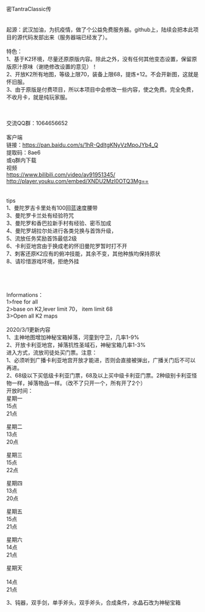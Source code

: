 密TantraClassic传
<br><br><br>
起源：武汉加油，为抗疫情，做了个公益免费服务器。github上，陆续会把本此项目的源代码发部出来（服务器端已经发了）。
<br><br>
特色：<br>
1、基于K2环境，尽量还原原版内容。除此之外，没有任何其他变态设置，保留原版原汁原味（谢绝修改设置的意见）！<br>
2、开放K2所有地图，等级上限70，装备上限68，提炼+12。不会开新图，这就是怀旧服。<br>
3、由于原版是付费项目，所以本项目中会修改一些内容，使之免费。完全免费，不收月卡，就是纯玩家服。<br>

<br><br>
交流QQ群：1064656652
<br><br>
客户端<br>
链接：https://pan.baidu.com/s/1hR-QdItgKNyVzMpoJYb4_Q <br>
提取码：8ae6  <br>
或q群内下载
<br>
视频
<br>
https://www.bilibili.com/video/av91951345/<br>
http://player.youku.com/embed/XNDU2MzI0OTQ3Mg==<br>
<br>
<br>
tips<br>
1、曼陀罗吉卡里处有100回蓝速度腰带<br>
3、曼陀罗卡兰处有经验符咒<br>
3、曼陀罗和香巴拉新手村有经验、密币加成<br>
4、曼陀罗胡拉尔处进行各类兑换与首饰升级，<br>
5、流放任务奖励首饰最低2级<br>
6、卡利亚地宫由于换成老的怀旧曼陀罗暂时打不开<br>
7、刺客还原K2应有的俯冲技能，其余不变，其他种族均保持原状<br>
8、请珍惜游戏环境，拒绝外挂<br>
<br>
<br>
<br>
<br>
Informations：<br>
1>free for all<br>
2>base on K2,lever limit 70， item limit 68 <br>
3>Open all K2 maps<br>
<br>
2020/3/1更新内容<br>
1、主神地图增加神秘宝箱掉落，河童到守卫，几率1-9%<br>
2、开放卡利亚地宫，掉落抗性圣域石，神秘宝箱几率1-3%<br>
进入方式，流放司徒处买门票。注意：<br>
1、必须听到广播卡利亚地宫开放才能进，否则会直接被弹出，广播关门后不可以再进。<br>
2、68级以下买低级卡利亚门票，68及以上买中级卡利亚门票。2种级别卡利亚怪物一样，掉落物品一样。（改不了只开一个，所有开了2个）<br>
开放时间：<br>
星期一<br>
15点<br>
21点<br>

星期二<br>
13点<br>
20点<br>

星期三<br>
15点<br>
22点<br>

星期四<br>
13点<br>
20点<br>

星期五<br>
15点<br>
21点<br>

星期六<br>
14点<br>
21点<br>

星期天<br>   
14点<br>
21点<br>


3、钝器，双手剑，单手斧头，双手斧头，合成条件，水晶石改为神秘宝箱<br>


